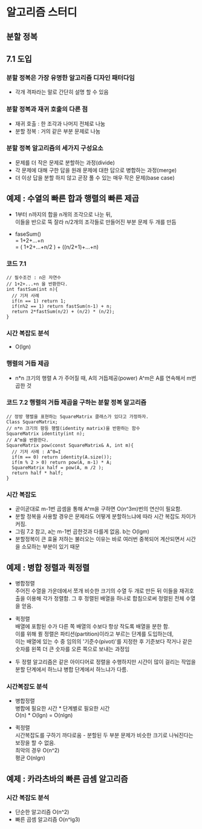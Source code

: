 # 알고리즘 스터디
## 분할 정복

## 7.1 도입

### 분할 정복은 가장 유명한 알고리즘 디자인 패터다임  
- 각개 격파라는 말로 간단히 설명 할 수 있음  

### 분할 정복과 재귀 호출의 다른 점  
- 재귀 호출 : 한 조각과 나머지 전체로 나눔
- 분할 정복 : 거의 같은 부분 문제로 나눔  

### 분할 정복 알고리즘의 세가지 구성요소
- 문제를 더 작은 문제로 분할하는 과정(divide)
- 각 문제에 대해 구한 답을 원래 문제에 대한 답으로 병합하는 과정(merge)
- 더 이상 답을 분할 하지 않고 곧장 풀 수 있는 매우 작은 문제(base case)

## 예제 : 수열의 빠른 합과 행렬의 빠른 제곱

- 1부터 n까지의 합을 n개의 조각으로 나눈 뒤,  
  이들을 반으로 뚝 잘라 n/2개의 조각들로 만들어진 부분 문제 두 개를 만듬

- faseSum()  
  = 1+2+...+n  
  = ( 1+2+...+n/2 ) + ((n/2+1)+...+n)

### 코드 7.1
    // 필수조건 : n은 자연수  
    // 1+2+...+n 을 반환한다.   
    int fastSum(int n){  
      // 기저 사례  
      if(n == 1) return 1;  
      if(n%2 == 1) return fastSum(n-1) + n;  
      return 2*fastSum(n/2) + (n/2) * (n/2);  
    }

### 시간 복잡도 분석
- O(lgn)

### 행렬의 거듭 제곱

-  n*n 크기의 행렬 A 가 주어질 때, A의 거듭제공(power) A^m은 A를 연속해서 m번 곱한 것

### 코드 7.2 행렬의 거듭 제곱을 구하는 분할 정복 알고리즘
    // 정방 행렬을 표현하는 SquareMatrix 클래스가 있다고 가정하자.
    Class SquareMatrix;
    // n*n 크기의 항등 행렬(identity matrix)을 반환하는 함수
    SquareMatrix identity(int n);
    // A^m을 반환한다.
    SquareMatrix pow(const SquareMatrix& A, int m){  
      // 기저 사례 : A^0=I
      if(m == 0) return identity(A.size());
      if(m % 2 > 0) return pow(A, m-1) * A;
      SquareMatrix half = pow(A, m /2 );
      return half * half;
    }

### 시간 복잡도
- 곧이곧대로 m-1번 곱셈을 통해 A^m을 구하면 O(n^3m)번의 연산이 필요함.
- 분할 정복을 사용할 경우은 문제라도 어떻게 분할하느냐에 따라 시간 복잡도 차이가 커짐.
- 그림 7.2 참고, a는 m-1번 곱한것과 다를게 없음. b는 O(lgm)
- 분할정복이 큰 효율 저하는 불러오는 이유는 바로 여러번 중복되어 계산되면서 시간을 소모하는 부분이 있기 때문

## 예제 : 병합 정렬과 퀵정렬

- 병합정렬  
  주어진 수열을 가운데에서 쪼개 비슷한 크기의 수열 두 개로 만든 뒤 이들을 재귀호출을 이용해 각가 정렬함. 그 후 정렬된 배열을 하나로 합침으로써 정렬된 전체 수열을 얻음.

- 퀵정렬  
  배열에 포함된 수가 다른 쪽 배열의 수보다 항상 작도록 배열을 분한 함.  
  이를 위해 퀼 정렬은 파티션(partition)이라고 부르는 단계를 도입하는데,  
  이는 배열에 있는 수 중 임의의 '기준수(pivot)'를 지정한 후 기준보다 작거나 같은 숫자를 왼쪽 더 큰 숫자를 오른 쪽으로 보내는 과정임
  
- 두 정렬 알고리즘은 같은 아이디어로 정렬을 수행하지만 시간이 많이 걸리는 작업을 분할 단계에서 하느냐 병합 단계에서 하느냐가 다름.

### 시간복잡도 분석

- 병합정렬    
  병합에 필요한 시간 \* 단계별로 필요한 시간  
  O(n) * O(lgn) = O(nlgn)
  
- 퀵정렬  
  시간복잡도를 구하기 까다로움 - 분할된 두 부분 문제가 비슷한 크기로 나눠진다는 보장을 할 수 없음.  
  최악의 경우 O(n^2)  
  평균 O(nlgn)

## 예제 : 카라츠바의 빠른 곱셈 알고리즘


### 시간 복잡도 분석

- 단순한 알고리즘 O(n^2)
- 빠른 곱셈 알고리즘 O(n^lg3)

